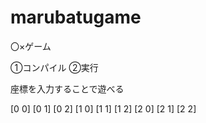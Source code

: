 # marubatugame
〇×ゲーム

①コンパイル
②実行

座標を入力することで遊べる

[0 0] [0 1] [0 2]
[1 0] [1 1] [1 2]
[2 0] [2 1] [2 2]
